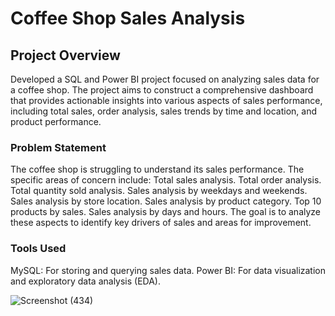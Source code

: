 # Coffee Shop Sales Analysis
## Project Overview
Developed a SQL and  Power BI project focused on analyzing sales data for a coffee shop. The project aims to construct a comprehensive dashboard that provides actionable insights into various aspects of sales performance, including total sales, order analysis, sales trends by time and location, and product performance.

### Problem Statement
The coffee shop is struggling to understand its sales performance. The specific areas of concern include:
Total sales analysis.
Total order analysis.
Total quantity sold analysis.
Sales analysis by weekdays and weekends.
Sales analysis by store location.
Sales analysis by product category.
Top 10 products by sales.
Sales analysis by days and hours.
The goal is to analyze these aspects to identify key drivers of sales and areas for improvement.

### Tools Used
MySQL: For storing and querying sales data. 
Power BI: For data visualization and exploratory data analysis (EDA).

![Screenshot (434)](https://github.com/user-attachments/assets/c9b33b06-343b-408d-af03-62cb193f6569)
